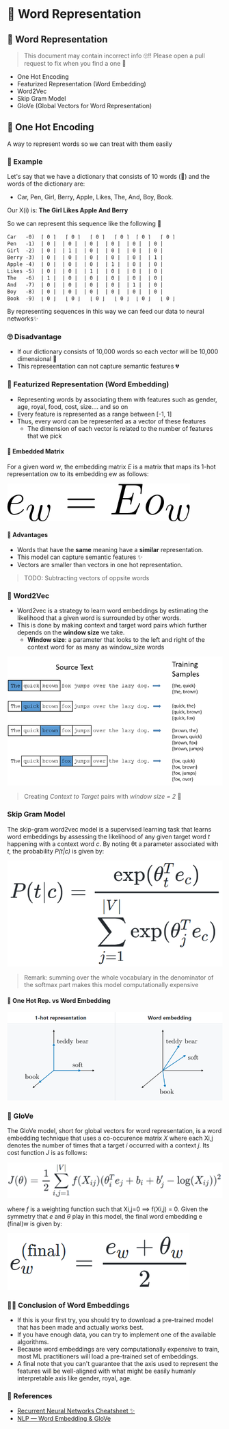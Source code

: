 # 🌚 Word Representation

## 🌚 Word Representation

> This document may contain incorrect info 🙄‼ Please open a pull request to fix when you find a one 🌟

* One Hot Encoding
* Featurized Representation \(Word Embedding\)
* Word2Vec
* Skip Gram Model
* GloVe \(Global Vectors for Word Representation\)

## 🚀 One Hot Encoding

A way to represent words so we can treat with them easily

### 🔎 Example

Let's say that we have a dictionary that consists of 10 words \(🤭\) and the words of the dictionary are:

* Car, Pen, Girl, Berry, Apple, Likes, The, And, Boy, Book.

Our X\(i\) is: **The Girl Likes Apple And Berry**

So we can represent this sequence like the following 👀

```text
Car   -0)  ⌈ 0 ⌉   ⌈ 0 ⌉   ⌈ 0 ⌉   ⌈ 0 ⌉  ⌈ 0 ⌉   ⌈ 0 ⌉ 
Pen   -1)  | 0 |  | 0 |  | 0 |  | 0 |  | 0 |  | 0 |
Girl  -2)  | 0 |  | 1 |  | 0 |  | 0 |  | 0 |  | 0 |
Berry -3)  | 0 |  | 0 |  | 0 |  | 0 |  | 0 |  | 1 |
Apple -4)  | 0 |  | 0 |  | 0 |  | 1 |  | 0 |  | 0 |
Likes -5)  | 0 |  | 0 |  | 1 |  | 0 |  | 0 |  | 0 |
The   -6)  | 1 |  | 0 |  | 0 |  | 0 |  | 0 |  | 0 |
And   -7)  | 0 |  | 0 |  | 0 |  | 0 |  | 1 |  | 0 |
Boy   -8)  | 0 |  | 0 |  | 0 |  | 0 |  | 0 |  | 0 |
Book  -9)  ⌊ 0 ⌋   ⌊ 0 ⌋   ⌊ 0 ⌋   ⌊ 0 ⌋  ⌊ 0 ⌋   ⌊ 0 ⌋
```

By representing sequences in this way we can feed our data to neural networks✨

### 🙄 Disadvantage

* If our dictionary consists of 10,000 words so each vector will be 10,000 dimensional 🤕 
* This represeentation can not capture semantic features 💔

### 🎎 Featurized Representation \(Word Embedding\)

* Representing words by associating them with features such as gender, age, royal, food, cost, size.... and so on 
* Every feature is represented as a range between \[-1, 1\] 
* Thus, every word can be represented as a vector of these features
  * The dimension of each vector is related to the number of features that we pick

#### 🔢 Embedded Matrix

For a given word _w_, the embedding matrix _E_ is a matrix that maps its 1-hot representation ow to its embedding ew as follows:

![](../.gitbook/assets/embedmat.png)

#### 🎀 Advantages

* Words that have the **same** meaning have a **similar** representation.
* This model can capture semantic features ✨ 
* Vectors are smaller than vectors in one hot representation.

> TODO: Subtracting vectors of oppsite words

### 🔄 Word2Vec

* Word2vec is a strategy to learn word embeddings by estimating the likelihood that a given word is surrounded by other words.
* This is done by making context and target word pairs which further depends on the **window size** we take.
  * **Window size**:  a parameter that looks to the left and right of the context word for as many as window\_size words

![](../.gitbook/assets/ctpairs.png)

> Creating _Context to Target_ pairs with _window size = 2_ 🙌

### Skip Gram Model

The skip-gram word2vec model is a supervised learning task that learns word embeddings by assessing the likelihood of any given target word _t_ happening with a context word _c_. By noting θt a parameter associated with _t_, the probability _P\(t\|c\)_ is given by:

![](../.gitbook/assets/skipgram.PNG)

> Remark: summing over the whole vocabulary in the denominator of the softmax part makes this model computationally expensive

#### 🚀 One Hot Rep. vs Word Embedding

![](../.gitbook/assets/onehotvswordembedding.PNG)

### 🧤 GloVe

The GloVe model, short for global vectors for word representation, is a word embedding technique that uses a co-occurence matrix _X_ where each Xi,j denotes the number of times that a target _i_ occurred with a context _j_. Its cost function _J_ is as follows:

![](../.gitbook/assets/glove.PNG)

where _f_ is a weighting function such that Xi,j=0 ⟹ f\(Xi,j\) = 0. Given the symmetry that _e_ and _θ_ play in this model, the final word embedding e \(final\)w is given by:

![](../.gitbook/assets/glovee.PNG)

### 👩‍🏫 Conclusion of Word Embeddings

* If this is your first try, you should try to download a pre-trained model that has been made and actually works best.
* If you have enough data, you can try to implement one of the available algorithms.
* Because word embeddings are very computationally expensive to train, most ML practitioners will load a pre-trained set of embeddings.
* A final note that you can't guarantee that the axis used to represent the features will be well-aligned with what might be easily humanly interpretable axis like gender, royal, age.

### 🧐 References

* [Recurrent Neural Networks Cheatsheet ✨](https://stanford.edu/~shervine/teaching/cs-230/cheatsheet-recurrent-neural-networks)
* [NLP — Word Embedding & GloVe](https://medium.com/@jonathan_hui/nlp-word-embedding-glove-5e7f523999f6)

